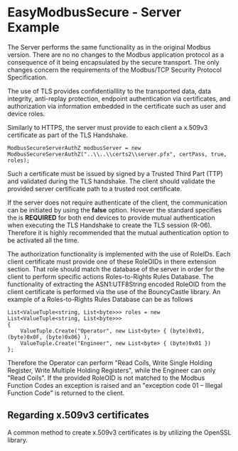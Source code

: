 ﻿# EasyModbusSecure - Server Example

The Server performs the same functionality as in the original Modbus version. There are no no changes to the Modbus application protocol as a consequence of it being encapsulated by the secure transport.
The only changes concern the requirements of the Modbus/TCP Security Protocol Specification.

The use of TLS provides confidentialllity to the transported data, data integrity, anti-replay protection, endpoint authentication via certificates, and authorization via information embedded in the certificate 
such as user and device roles.

Similarly to HTTPS, the server must provide to each client a x.509v3 certificate as part of the TLS Handshake.

```
ModbusSecureServerAuthZ modbusServer = new ModbusSecureServerAuthZ("..\\..\\certs2\\server.pfx", certPass, true, roles);
```

Such a certificate must be issued by signed by a Trusted Third Part (TTP) and validated during the TLS handshake. The client should validate the provided server certificate path to a trusted root certificate.

If the server does not require authenticate of the client, the communication can be initiated by using the **false** option. Hovever the standard specifies the is **REQUIRED** for both end devices to provide 
mutual authentication when executing the TLS Handshake to create the TLS session (R-06). Therefore it is highly recommended that the mutual authentication option to be activated all the time.

The authorization functionality is implemented with the use of RoleIDs. Each client certificate must provide one of these RoleOIDs in there extension section. That role should match the database of the server
in order for the client to perform specific actions Roles-to-Rights Rules Database. The functionality of extracting the ASN1:UTF8String encoded RoleOID from the client certificate is performed via the use of 
the BouncyCastle library. An example of a Roles-to-Rights Rules Database can be as follows

```
List<ValueTuple<string, List<byte>>> roles = new List<ValueTuple<string, List<byte>>>
{
    ValueTuple.Create("Operator", new List<byte> { (byte)0x01, (byte)0x0F, (byte)0x06} ),
    ValueTuple.Create("Engineer", new List<byte> { (byte)0x01 })
};
```

Therefore the Operator can perform "Read Coils, Write Single Holding Register, Write Multiple Holding Registers",  while the Engineer can only "Read Coils". If the provided RoleOID is not matched to the 
Modbus Function Codes an exception is raised and an "exception code 01 – Illegal Function Code" is returned to the client.

## Regarding x.509v3 certificates

A common method to create x.509v3 certificates is by utilizing the OpenSSL library. 